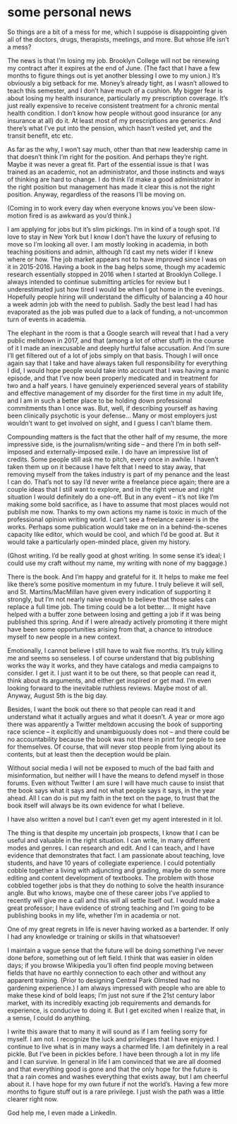 # some personal news

So things are a bit of a mess for me, which I suppose is disappointing given all of the doctors, drugs, therapists, meetings, and more. But whose life isn’t a mess?

The news is that I’m losing my job. Brooklyn College will not be renewing my contract after it expires at the end of June. (The fact that I have a few months to figure things out is yet another blessing I owe to my union.) It’s obviously a big setback for me. Money’s already tight, as I wasn’t allowed to teach this semester, and I don’t have much of a cushion. My bigger fear is about losing my health insurance, particularly my prescription coverage. It’s just really expensive to receive consistent treatment for a chronic mental health condition. I don’t know how people without good insurance (or any insurance at all) do it. At least most of my prescriptions are generics. And there’s what I’ve put into the pension, which hasn’t vested yet, and the transit benefit, etc etc.

As far as the why, I won’t say much, other than that new leadership came in that doesn’t think I’m right for the position. And perhaps they’re right. Maybe it was never a great fit. Part of the essential issue is that I was trained as an academic, not an administrator, and those instincts and ways of thinking are hard to change. I do think I’d make a good administrator in the right position but management has made it clear this is not the right position. Anyway, regardless of the reasons I’ll be moving on.

(Coming in to work every day when everyone knows you’ve been slow-motion fired is as awkward as you’d think.)

I am applying for jobs but it’s slim pickings. I’m in kind of a tough spot. I’d love to stay in New York but I know I don’t have the luxury of refusing to move so I’m looking all over. I am mostly looking in academia, in both teaching positions and admin, although I’d cast my nets wider if I knew where or how. The job market appears not to have improved since I was on it in 2015-2016. Having a book in the bag helps some, though my academic research essentially stopped in 2016 when I started at Brooklyn College. I always intended to continue submitting articles for review but I underestimated just how tired I would be when I got home in the evenings. Hopefully people hiring will understand the difficulty of balancing a 40 hour a week admin job with the need to publish. Sadly the best lead I had has evaporated as the job was pulled due to a lack of funding, a not-uncommon turn of events in academia.

The elephant in the room is that a Google search will reveal that I had a very public meltdown in 2017, and that (among a lot of other stuff) in the course of it I made an inexcusable and deeply hurtful false accusation. And I’m sure I’ll get filtered out of a lot of jobs simply on that basis. Though I will once again say that I take and have always taken full responsibility for everything I did, I would hope people would take into account that I was having a manic episode, and that I’ve now been properly medicated and in treatment for two and a half years. I have genuinely experienced several years of stability and effective management of my disorder for the first time in my adult life, and I am in such a better place to be holding down professional commitments than I once was. But, well, if describing yourself as having been clinically psychotic is your defense… Many or most employers just wouldn’t want to get involved on sight, and I guess I can’t blame them.

Compounding matters is the fact that the other half of my resume, the more impressive side, is the journalism/writing side – and there I’m in both self-imposed and externally-imposed exile. I do have an impressive list of credits. Some people still ask me to pitch, every once in awhile. I haven’t taken them up on it because I have felt that I need to stay away, that removing myself from the takes industry is part of my penance and the least I can do. That’s not to say I’d never write a freelance piece again; there are a couple ideas that I still want to explore, and in the right venue and right situation I would definitely do a one-off. But in any event – it’s not like I’m making some bold sacrifice, as I have to assume that most places would not publish me now. Thanks to my own actions my name is toxic in much of the professional opinion writing world. I can’t see a freelance career is in the works. Perhaps some publication would take me on in a behind-the-scenes capacity like editor, which would be cool, and which I’d be good at. But it would take a particularly open-minded place, given my history.

(Ghost writing. I’d be really good at ghost writing. In some sense it’s ideal; I could use my craft without my name, my writing with none of my baggage.)

There is the book. And I’m happy and grateful for it. It helps to make me feel like there’s some positive momentum in my future. I truly believe it will sell, and St. Martins/MacMillan have given every indication of supporting it strongly, but I’m not nearly naive enough to believe that those sales can replace a full time job. The timing could be a lot better…. It might have helped with a buffer zone between losing and getting a job if it was being published this spring. And if I were already actively promoting it there might have been some opportunities arising from that, a chance to introduce myself to new people in a new context.

Emotionally, I cannot believe I still have to wait five months. It’s truly killing me and seems so senseless. I of course understand that big publishing works the way it works, and they have catalogs and media campaigns to consider. I get it. I just want it to be out there, so that people can read it, think about its arguments, and either get inspired or get mad. I’m even looking forward to the inevitable ruthless reviews. Maybe most of all. Anyway, August 5th is the big day.

Besides, I want the book out there so that people can read it and understand what it actually argues and what it doesn’t. A year or more ago there was apparently a Twitter meltdown accusing the book of supporting race science – it explicitly and unambiguously does not – and there could be no accountability because the book was not there in print for people to see for themselves. Of course, that will never stop people from lying about its contents, but at least then the deception would be plain.

Without social media I will not be exposed to much of the bad faith and misinformation, but neither will I have the means to defend myself in those forums. Even without Twitter I am sure I will have much cause to insist that the book says what it says and not what people says it says, in the year ahead. All I can do is put my faith in the text on the page, to trust that the book itself will always be its own evidence for what I believe.

I have also written a novel but I can’t even get my agent interested in it lol.

The thing is that despite my uncertain job prospects, I know that I can be useful and valuable in the right situation. I can write, in many different modes and genres. I can research and edit. And I can teach, and I have evidence that demonstrates that fact. I am passionate about teaching, love students, and have 10 years of collegiate experience. I could potentially cobble together a living with adjuncting and grading, maybe do some more editing and content development of textbooks. The problem with those cobbled together jobs is that they do nothing to solve the health insurance angle. But who knows, maybe one of these career jobs I’ve applied to recently will give me a call and this will all settle itself out. I would make a great professor; I have evidence of strong teaching and I’m going to be publishing books in my life, whether I’m in academia or not.

One of my great regrets in life is never having worked as a bartender. If only I had any knowledge or training or skills in that whatsoever!

I maintain a vague sense that the future will be doing something I’ve never done before, something out of left field. I think that was easier in olden days; if you browse Wikipedia you’ll often find people moving between fields that have no earthly connection to each other and without any apparent training. (Prior to designing Central Park Olmsted had no gardening experience.) I am always impressed with people who are able to make these kind of bold leaps; I’m just not sure if the 21st century labor market, with its incredibly exacting job requirements and demands for experience, is conducive to doing it. But I get excited when I realize that, in a sense, I could do anything.

I write this aware that to many it will sound as if I am feeling sorry for myself. I am not. I recognize the luck and privileges that I have enjoyed. I continue to live what is in many ways a charmed life. I am definitely in a real pickle. But I’ve been in pickles before. I have been through a lot in my life and I can survive. In general in life I am convinced that we are all doomed and that everything good is gone and that the only hope for the future is that a rain comes and washes everything that exists away, but I am cheerful about it. I have hope for my own future if not the world’s. Having a few more months to figure stuff out is a rare privilege. I just wish the path was a little clearer right now.

God help me, I even made a LinkedIn.